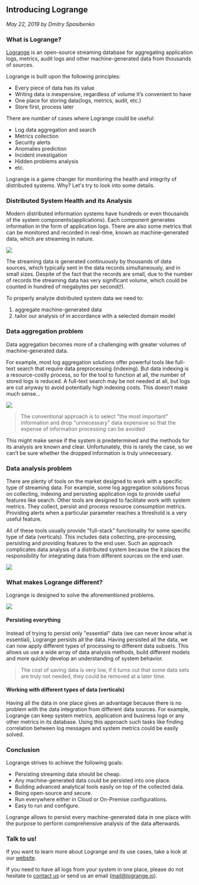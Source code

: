## Introducing Logrange
_May 22, 2019 by Dmitry Spasibenko_

### What is Logrange?
[Logrange](https://github.com/logrange/logrange) is an open-source streaming database for aggregating application logs, metrics, audit logs and other machine-generated data from thousands of sources.

Logrange is built upon the following principles:
- Every piece of data has its value
- Writing data is inexpensive, regardless of volume It’s convenient to have
- One place for storing data(logs, metrics, audit, etc.)
- Store first, process later

There are number of cases where Logrange could be useful:
- Log data aggregation and search
- Metrics collection
- Security alerts
- Anomalies prediction
- Incident investigation
- Hidden problems analysis
- etc.

Logrange is a game changer for monitoring the health and integrity of distributed systems. Why? Let's try to look into some details.
 
### Distributed System Health and its Analysis
Modern distributed information systems have hundreds or even thousands of the system components(applications). Each component generates information in the form of application logs. There are also some metrics that can be monitored and recorded in real-time, known as machine-generated data, which  are streaming in nature.

![](assets/introduction/pic1.png)

The streaming data is generated continuously by thousands of data sources, which typically sent in the data records simultaneously, and in small sizes. Despite of the fact that the records are small, due to the number of records the streaming data has very significant volume, which could be counted in hundred of megabytes per second(!).

To properly analyze distributed system data we need to:
1. aggregate machine-generated data 
2. tailor our analysis of in accordance with a selected domain model

### Data aggregation problem
Data aggregation becomes more of a challenging with greater volumes of machine-generated data.

For example, most log aggregation solutions offer powerful tools like full-text search  that require data preprocessing (indexing). But data indexing is a resource-costly process, so for the tool to function at all, the number of stored logs is reduced. A full-text search may be not needed at all, but logs are cut anyway to avoid potentially high indexing costs. This doesn’t make much sense...

![](assets/introduction/pic2.png)

> The conventional approach is to select "the most important" information and drop "unnecessary" data  expensive so that the expense of information processing can be avoided

This might make sense if the system is predetermined and the methods for its analysis are known and clear. Unfortunately, this is rarely the case, so we can’t be  sure whether the dropped information is truly unnecessary.

### Data analysis problem
There are plenty of tools on the market designed to work with a specific type of streaming data. For example, some log aggregation solutions focus on collecting, indexing and persisting application logs to provide useful features like search. Other tools are designed to facilitate work with system metrics. They collect, persist and process resource consumption metrics. Providing alerts when a particular parameter reaches a threshold is a very useful feature.

All of these tools usually provide "full-stack" functionality for some specific type of data (verticals). This includes data collecting, pre-processing, persisting and providing features to the end user. Such an approach complicates data analysis of a distributed system because the it places the responsibility for integrating data from different sources on the end user.

![](assets/introduction/pic3.png)

### What makes Logrange different?
Logrange is designed to solve the aforementioned problems. 

![](assets/introduction/pic4.png)

#### Persisting everything
Instead of trying to persist only "essential" data (we can never know what is essential), Logrange persists all the data. Having persisted all the data, we can now apply different types of processing to different data subsets. This allows us use a wide array of data analysis methods, build different models and more quickly develop an understanding of system behavior.

> The cost of saving data is very low, if it turns out that some data sets are truly not needed, they could be removed at a later time.

#### Working with different types of data (verticals)
Having all the data in one place gives an advantage because there is no problem with the data integration from different data sources. For example, Logrange can keep system metrics, application and business logs or any other metrics in its database. Using this approach such tasks like finding correlation between log messages and system metrics could be easily solved.

### Conclusion
Logrange strives to achieve the following goals:
- Persisting streaming data should be cheap. 
- Any machine-generated data could be persisted into one place.
- Building advanced analytical tools easily on top of the collected data.
- Being open-source and secure.
- Run everywhere either in Cloud or On-Premise configurations.
- Easy to run and configure.

Logrange allows to persist every machine-generated data in one place with the purpose to perform comprehensive analysis of the data afterwards.

### Talk to us!
If you want to learn more about Logrange and its use cases, take a look at our [website](https://logrange.io). 

If you need to have all logs from your system in one place, please do not hesitate to [contact us](https://www.logrange.io/#contact-us) or send us an email (mail@logrange.io).